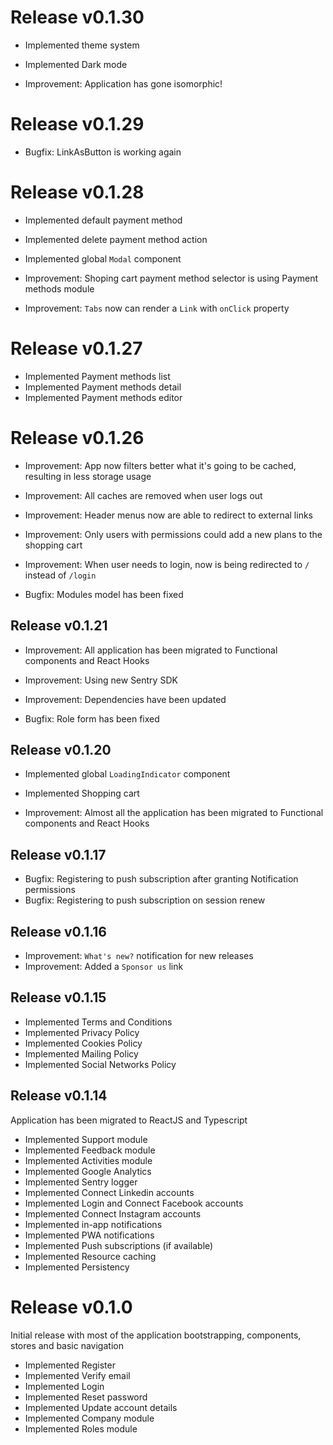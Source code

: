 # Release v0.1.30

- Implemented theme system
- Implemented Dark mode

- Improvement: Application has gone isomorphic!

# Release v0.1.29

- Bugfix: LinkAsButton is working again

# Release v0.1.28

- Implemented default payment method
- Implemented delete payment method action
- Implemented global `Modal` component

- Improvement: Shoping cart payment method selector is using Payment methods module
- Improvement: `Tabs` now can render a `Link` with `onClick` property

# Release v0.1.27

- Implemented Payment methods list
- Implemented Payment methods detail
- Implemented Payment methods editor

# Release v0.1.26

- Improvement: App now filters better what it's going to be cached, resulting in less storage usage
- Improvement: All caches are removed when user logs out
- Improvement: Header menus now are able to redirect to external links
- Improvement: Only users with permissions could add a new plans to the shopping cart
- Improvement: When user needs to login, now is being redirected to `/` instead of `/login`

- Bugfix: Modules model has been fixed

## Release v0.1.21

- Improvement: All application has been migrated to Functional components and React Hooks
- Improvement: Using new Sentry SDK
- Improvement: Dependencies have been updated

- Bugfix: Role form has been fixed

## Release v0.1.20

- Implemented global `LoadingIndicator` component
- Implemented Shopping cart

- Improvement: Almost all the application has been migrated to Functional components and React Hooks

## Release v0.1.17

- Bugfix: Registering to push subscription after granting Notification permissions
- Bugfix: Registering to push subscription on session renew

## Release v0.1.16

- Improvement: `What's new?` notification for new releases
- Improvement: Added a `Sponsor us` link

## Release v0.1.15

- Implemented Terms and Conditions
- Implemented Privacy Policy
- Implemented Cookies Policy
- Implemented Mailing Policy
- Implemented Social Networks Policy

## Release v0.1.14

Application has been migrated to ReactJS and Typescript

- Implemented Support module
- Implemented Feedback module
- Implemented Activities module
- Implemented Google Analytics
- Implemented Sentry logger
- Implemented Connect Linkedin accounts
- Implemented Login and Connect Facebook accounts
- Implemented Connect Instagram accounts
- Implemented in-app notifications
- Implemented PWA notifications
- Implemented Push subscriptions (if available)
- Implemented Resource caching
- Implemented Persistency

# Release v0.1.0

Initial release with most of the application bootstrapping, components, stores and basic navigation

- Implemented Register
- Implemented Verify email
- Implemented Login
- Implemented Reset password
- Implemented Update account details
- Implemented Company module
- Implemented Roles module
